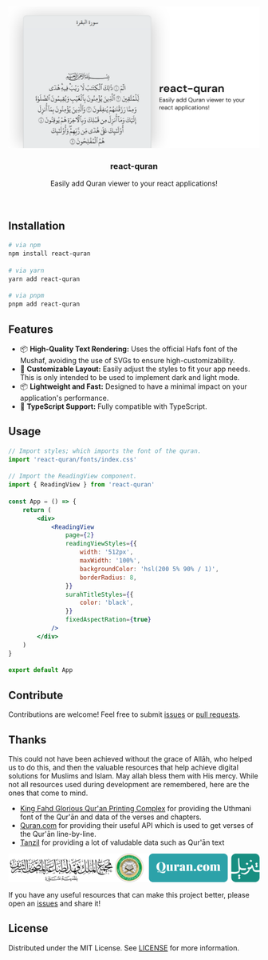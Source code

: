 <div align="center">
  <picture>
    <source media="(prefers-color-scheme: dark)" srcset="images/banner-dark.svg">
    <source media="(prefers-color-scheme: light)" srcset="images/banner-light.svg">
    <img src="images/banner-light.svg">
  </picture>
  <br />
  <h3>react-quran</h3>
  Easily add Quran viewer to your react applications!
</div>
<br />
<br />

## Installation

```bash
# via npm
npm install react-quran

# via yarn
yarn add react-quran

# via pnpm
pnpm add react-quran
```

## Features

- 📦 **High-Quality Text Rendering:**
  Uses the official Hafs font of the Mushaf, avoiding the use of SVGs to ensure high-customizability.
- 🎨 **Customizable Layout:**
  Easily adjust the styles to fit your app needs.
  This is only intended to be used to implement dark and light mode.
- 📦 **Lightweight and Fast:**
  Designed to have a minimal impact on your application's performance.
- 📘 **TypeScript Support:**
  Fully compatible with TypeScript.

## Usage

```jsx
// Import styles; which imports the font of the quran.
import 'react-quran/fonts/index.css'

// Import the ReadingView component.
import { ReadingView } from 'react-quran'

const App = () => {
    return (
        <div>
            <ReadingView
                page={2}
                readingViewStyles={{
                    width: '512px',
                    maxWidth: '100%',
                    backgroundColor: 'hsl(200 5% 90% / 1)',
                    borderRadius: 8,
                }}
                surahTitleStyles={{
                    color: 'black',
                }}
                fixedAspectRation={true}
            />
        </div>
    )
}

export default App
```

## Contribute

Contributions are welcome! Feel free to submit [issues](https://github.com/6km/react-quran/issues) or [pull requests](https://github.com/6km/react-quran/pulls).

## Thanks

This could not have been achieved without the grace of Allāh, who helped us to do this, and then the valuable resources that help achieve digital solutions for Muslims and Islam. May allah bless them with His mercy. While not all resources used during development are remembered, here are the ones that come to mind.

- [King Fahd Glorious Qur'an Printing Complex](https://qurancomplex.gov.sa/techquran/dev/)
  for providing the Uthmani font of the Qur'ān and data of the verses and chapters.
- [Quran.com](https://quran.com/)
  for providing their useful API which is used to get verses of the Qur'ān line-by-line.
- [Tanzil](https://tanzil.net/)
  for providing a lot of valudable data such as Qur'ān text

![resources](images/resources-logo.png "Logos of the resources")

If you have any useful resources that can make this project better, please open an [issues](https://github.com/6km/react-quran/issues) and share it!

## License

Distributed under the MIT License. See [LICENSE](./LICENSE) for more information.
